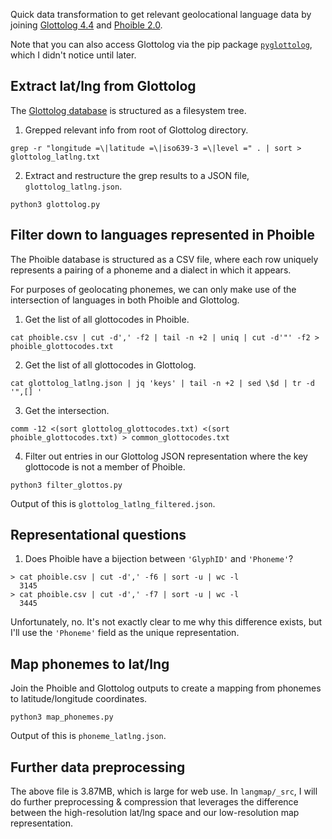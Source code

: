 Quick data transformation to get relevant geolocational language data by joining [Glottolog 4.4](https://github.com/glottolog/glottolog/releases/tag/v4.4) and [Phoible 2.0](https://github.com/phoible/dev/releases/tag/v2.0).

Note that you can also access Glottolog via the pip package [`pyglottolog`](https://github.com/glottolog/pyglottolog), which I didn't notice until later.

## Extract lat/lng from Glottolog

The [Glottolog database](https://github.com/glottolog/glottolog/releases/) is structured as a filesystem tree.

1. Grepped relevant info from root of Glottolog directory.
```
grep -r "longitude =\|latitude =\|iso639-3 =\|level =" . | sort > glottolog_latlng.txt
```

2. Extract and restructure the grep results to a JSON file, `glottolog_latlng.json`.
```
python3 glottolog.py
```

## Filter down to languages represented in Phoible

The Phoible database is structured as a CSV file, where each row uniquely 
represents a pairing of a phoneme and a dialect in which it appears.

For purposes of geolocating phonemes, we can only make use of the intersection 
of languages in both Phoible and Glottolog.

1. Get the list of all glottocodes in Phoible.
```
cat phoible.csv | cut -d',' -f2 | tail -n +2 | uniq | cut -d'"' -f2 > phoible_glottocodes.txt
```

2. Get the list of all glottocodes in Glottolog.
```
cat glottolog_latlng.json | jq 'keys' | tail -n +2 | sed \$d | tr -d '",[] '
```

3. Get the intersection.
```
comm -12 <(sort glottolog_glottocodes.txt) <(sort phoible_glottocodes.txt) > common_glottocodes.txt
```

4. Filter out entries in our Glottolog JSON representation where the key glottocode is not a member of Phoible. 
```
python3 filter_glottos.py
```
Output of this is `glottolog_latlng_filtered.json`.

## Representational questions

1. Does Phoible have a bijection between `'GlyphID'` and `'Phoneme'`?
```
> cat phoible.csv | cut -d',' -f6 | sort -u | wc -l
  3145
> cat phoible.csv | cut -d',' -f7 | sort -u | wc -l
  3445
```
Unfortunately, no. It's not exactly clear to me why this difference exists, 
but I'll use the `'Phoneme'` field as the unique representation.

## Map phonemes to lat/lng

Join the Phoible and Glottolog outputs to create a mapping from phonemes to 
latitude/longitude coordinates.
```
python3 map_phonemes.py
```
Output of this is `phoneme_latlng.json`.

## Further data preprocessing

The above file is 3.87MB, which is large for web use. In `langmap/_src`, I 
will do further preprocessing & compression that leverages the difference 
between the high-resolution lat/lng space and our low-resolution map 
representation.
